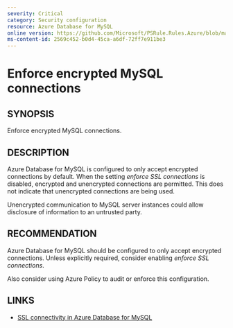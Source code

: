 ```yaml
---
severity: Critical
category: Security configuration
resource: Azure Database for MySQL
online version: https://github.com/Microsoft/PSRule.Rules.Azure/blob/master/docs/rules/en/Azure.MySQL.UseSSL.md
ms-content-id: 2569c452-b0d4-45ca-a6df-72ff7e911be3
---
```


# Enforce encrypted MySQL connections

## SYNOPSIS

Enforce encrypted MySQL connections.

## DESCRIPTION

Azure Database for MySQL is configured to only accept encrypted connections by default.
When the setting _enforce SSL connections_ is disabled, encrypted and unencrypted connections are permitted.
This does not indicate that unencrypted connections are being used.

Unencrypted communication to MySQL server instances could allow disclosure of information to an untrusted party.

## RECOMMENDATION

Azure Database for MySQL should be configured to only accept encrypted connections.
Unless explicitly required, consider enabling _enforce SSL connections_.

Also consider using Azure Policy to audit or enforce this configuration.

## LINKS

- [SSL connectivity in Azure Database for MySQL](https://docs.microsoft.com/en-us/azure/mysql/concepts-ssl-connection-security)
